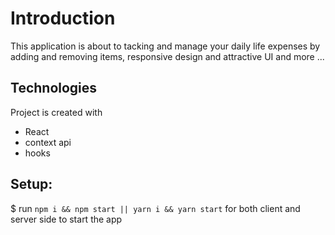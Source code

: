 
# Introduction
This application is about to tacking and manage your daily life expenses by adding and removing items, responsive design and attractive UI and more ...
## Technologies
Project is created with 
* React
* context api
* hooks

## Setup:
$ run `npm i && npm start || yarn i && yarn start` for both client and server side to start the app

